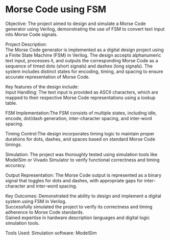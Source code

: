# Morse Code using FSM


Objective: 
The project aimed to design and simulate a Morse Code generator using Verilog, demonstrating the use of FSM to convert text input into Morse Code signals.

Project Description:  
The Morse Code generator is implemented as a digital design project using a Finite State Machine (FSM) in Verilog. The design accepts alphanumeric text input, processes it, and outputs the corresponding Morse Code as a sequence of timed dots (short signals) and dashes (long signals). The system includes distinct states for encoding, timing, and spacing to ensure accurate representation of Morse Code.

Key features of the design include:  
Input Handling: The text input is provided as ASCII characters, which are mapped to their respective Morse Code representations using a lookup table. 

FSM Implementation:The FSM consists of multiple states, including idle, encode, dot/dash generation, inter-character spacing, and inter-word spacing.

Timing Control:The design incorporates timing logic to maintain proper durations for dots, dashes, and spaces based on standard Morse Code timings.  

Simulation: The project was thoroughly tested using simulation tools like ModelSim or Vivado Simulator to verify functional correctness and timing accuracy. 

Output Representation: The Morse Code output is represented as a binary signal that toggles for dots and dashes, with appropriate gaps for inter-character and inter-word spacing.

Key Outcomes: 
 Demonstrated the ability to design and implement a digital system using FSM in Verilog.  
 Successfully simulated the project to verify its correctness and timing adherence to Morse Code standards.  
 Gained expertise in hardware description languages and digital logic simulation tools.

Tools Used: 
  Simulation software: ModelSim 

